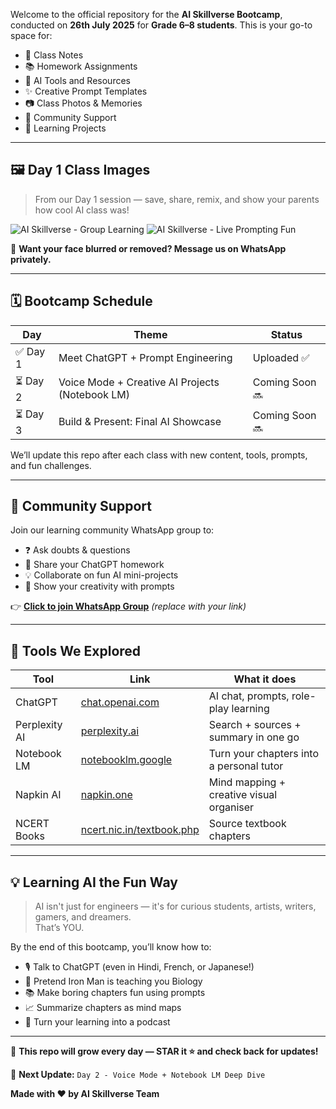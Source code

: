 Welcome to the official repository for the **AI Skillverse Bootcamp**, conducted on **26th July 2025** for **Grade 6–8 students**. This is your go-to space for:

- 🧠 Class Notes
- 📚 Homework Assignments
- 🎯 AI Tools and Resources
- ✨ Creative Prompt Templates
- 📷 Class Photos & Memories
- 💬 Community Support
- 🚀 Learning Projects

---

## 🖼️ Day 1 Class Images

> From our Day 1 session — save, share, remix, and show your parents how cool AI class was!

![AI Skillverse - Group Learning](https://placehold.co/800x400?text=AI+Skillverse+Class+Photo+1)
![AI Skillverse - Live Prompting Fun](https://placehold.co/800x400?text=Prompt+Activity+Screenshot+2)

📌 **Want your face blurred or removed? Message us on WhatsApp privately.**

---

## 🗓️ Bootcamp Schedule

| Day    | Theme                                             | Status |
|--------|---------------------------------------------------|--------|
| ✅ Day 1 | Meet ChatGPT + Prompt Engineering                 | Uploaded ✅ |
| ⏳ Day 2 | Voice Mode + Creative AI Projects (Notebook LM)   | Coming Soon 🔜 |
| ⏳ Day 3 | Build & Present: Final AI Showcase                | Coming Soon 🔜 |

We’ll update this repo after each class with new content, tools, prompts, and fun challenges.

---

## 💬 Community Support

Join our learning community WhatsApp group to:

- ❓ Ask doubts & questions  
- 🤩 Share your ChatGPT homework  
- 💡 Collaborate on fun AI mini-projects  
- 🎨 Show your creativity with prompts

👉 **[Click to join WhatsApp Group](https://wa.me/xxxxxxxxxx)** *(replace with your link)*

---

## 🔗 Tools We Explored

| Tool           | Link                                      | What it does                              |
|----------------|-------------------------------------------|--------------------------------------------|
| ChatGPT        | [chat.openai.com](https://chat.openai.com) | AI chat, prompts, role-play learning       |
| Perplexity AI  | [perplexity.ai](https://www.perplexity.ai) | Search + sources + summary in one go       |
| Notebook LM    | [notebooklm.google](https://notebooklm.google) | Turn your chapters into a personal tutor   |
| Napkin AI      | [napkin.one](https://napkin.one)           | Mind mapping + creative visual organiser   |
| NCERT Books    | [ncert.nic.in/textbook.php](https://ncert.nic.in/textbook.php) | Source textbook chapters                   |

---

## 💡 Learning AI the Fun Way

> AI isn't just for engineers — it's for curious students, artists, writers, gamers, and dreamers.  
> That’s YOU.

By the end of this bootcamp, you’ll know how to:

- 🎙️ Talk to ChatGPT (even in Hindi, French, or Japanese!)
- 🤖 Pretend Iron Man is teaching you Biology
- 📚 Make boring chapters fun using prompts
- 📈 Summarize chapters as mind maps
- 🎤 Turn your learning into a podcast

---

📌 **This repo will grow every day — STAR it ⭐ and check back for updates!**

🧠 **Next Update:** `Day 2 - Voice Mode + Notebook LM Deep Dive`

**Made with ❤️ by AI Skillverse Team**
